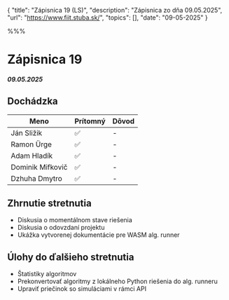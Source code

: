{ 
  "title": "Zápisnica 19 (LS)", 
  "description": "Zápisnica zo dňa 09.05.2025", 
  "url": "https://www.fiit.stuba.sk/", 
  "topics": [],
  "date": "09-05-2025"
} 

%%%

# Zápisnica 19
##### 09.05.2025

## Dochádzka
| Meno     |    Prítomný   |  Dôvod |
|----------|-------------|-------|
| Ján Sližik | ✅ | - |
| Ramon Ürge | ✅ | - |
| Adam Hladík | ✅ | - |
| Dominik Mifkovič | ✅ | - |
| Dzhuha Dmytro  | ✅ | - |

## Zhrnutie stretnutia
- Diskusia o momentálnom stave riešenia
- Diskusia o odovzdaní projektu
- Ukážka vytvorenej dokumentácie pre WASM alg. runner

## Úlohy do ďalšieho stretnutia
- Štatistiky algoritmov
- Prekonvertovať algoritmy z lokálneho Python riešenia do alg. runneru
- Upraviť priečinok so simuláciami v rámci API